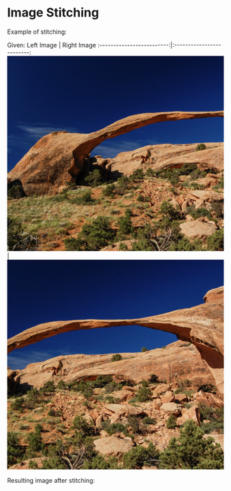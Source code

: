 # Image Stitching


Example of stitching: <br/>

Given:
Left Image            |  Right Image
:-------------------------:|:-------------------------:
![](image3_assignment1a.jpg)  |  ![](image3_assignment1b.jpg)
<br/>

Resulting image after stitching:<br/>




